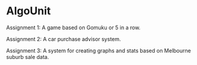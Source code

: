# AlgoUnit

Assignment 1: A game based on Gomuku or 5 in a row. 

Assignment 2: A car purchase advisor system.

Assignment 3: A system for creating graphs and stats based on Melbourne suburb sale data. 
